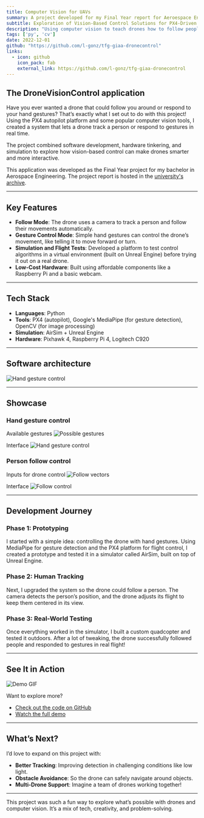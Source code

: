 ```yaml
---
title: Computer Vision for UAVs
summary: A project developed for my Final Year report for Aeroespace Engineer Bachelor Degree.
subtitle: Exploration of Vision-Based Control Solutions for PX4-Driven UAVs
description: "Using computer vision to teach drones how to follow people and respond to gestures."
tags: ['py', 'cv']
date: 2022-12-01
github: "https://github.com/l-gonz/tfg-giaa-dronecontrol"
links:
  - icon: github
    icon_pack: fab
    external_link: https://github.com/l-gonz/tfg-giaa-dronecontrol
---
```



## The DroneVisionControl application

Have you ever wanted a drone that could follow you around or respond to your hand gestures? That’s exactly what I set out to do with this project! Using the PX4 autopilot platform and some popular computer vision tools, I created a system that lets a drone track a person or respond to gestures in real time.

The project combined software development, hardware tinkering, and simulation to explore how vision-based control can make drones smarter and more interactive.

This application was developed as the Final Year project for my bachelor in Aerospace Engineering. The project report is hosted in the [university's archive](https://burjcdigital.urjc.es/handle/10115/25414).

---

## Key Features
- **Follow Mode**: The drone uses a camera to track a person and follow their movements automatically.
- **Gesture Control Mode**: Simple hand gestures can control the drone’s movement, like telling it to move forward or turn.
- **Simulation and Flight Tests**: Developed a platform to test control algorithms in a virtual environment (built on Unreal Engine) before trying it out on a real drone.
- **Low-Cost Hardware**: Built using affordable components like a Raspberry Pi and a basic webcam.

---

## Tech Stack
- **Languages**: Python  
- **Tools**: PX4 (autopilot), Google's MediaPipe (for gesture detection), OpenCV (for image processing)  
- **Simulation**: AirSim + Unreal Engine  
- **Hardware**: Pixhawk 4, Raspberry Pi 4, Logitech C920  

---

## Software architecture
![Hand gesture control](images/giaa/software-arch.jpg)

---

## Showcase

### Hand gesture control

Available gestures
![Possible gestures](images/giaa/hand-gestures.jpg)

Interface
![Hand gesture control](images/giaa/hand-interface.png)

### Person follow control

Inputs for drone control
![Follow vectors](images/giaa/follow-vectors.jpg)

Interface
![Follow control](images/giaa/follow-interface.png)

---

## Development Journey
### Phase 1: Prototyping  
I started with a simple idea: controlling the drone with hand gestures. Using MediaPipe for gesture detection and the PX4 platform for flight control, I created a prototype and tested it in a simulator called AirSim, built on top of Unreal Engine.

### Phase 2: Human Tracking  
Next, I upgraded the system so the drone could follow a person. The camera detects the person’s position, and the drone adjusts its flight to keep them centered in its view.  

### Phase 3: Real-World Testing  
Once everything worked in the simulator, I built a custom quadcopter and tested it outdoors. After a lot of tweaking, the drone successfully followed people and responded to gestures in real flight!  

---

## See It in Action
![Demo GIF](images/giaa/9h762f.gif)

Want to explore more?  
- [Check out the code on GitHub](https://github.com/l-gonz/tfg-giaa-dronecontrol)  
- [Watch the full demo](https://www.youtube.com/watch?v=-CW-B27O4Y0)  

---

## What’s Next?
I’d love to expand on this project with:  
- **Better Tracking**: Improving detection in challenging conditions like low light.  
- **Obstacle Avoidance**: So the drone can safely navigate around objects.  
- **Multi-Drone Support**: Imagine a team of drones working together!

---

This project was such a fun way to explore what’s possible with drones and computer vision. It’s a mix of tech, creativity, and problem-solving.